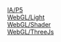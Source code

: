 [IA/P5](TrabIA/TrabalhoDeIA/p5/index.html)<br>
[WebGL/Light](TrabWebGL/Light/index.html)<br>
[WebGL/Shader](TrabWebGL/Shader/index.html)<br>
[WebGL/ThreeJs](TrabWebGL/ThreeJs/index.html)<br>
